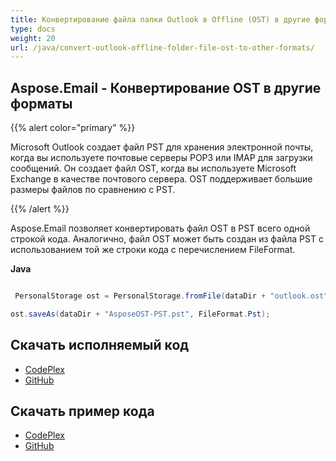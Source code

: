 ```yaml
---
title: Конвертирование файла папки Outlook в Offline (OST) в другие форматы
type: docs
weight: 20
url: /java/convert-outlook-offline-folder-file-ost-to-other-formats/
---
```


## **Aspose.Email - Конвертирование OST в другие форматы**
{{% alert color="primary" %}} 

Microsoft Outlook создает файл PST для хранения электронной почты, когда вы используете почтовые серверы POP3 или IMAP для загрузки сообщений. Он создает файл OST, когда вы используете Microsoft Exchange в качестве почтового сервера. OST поддерживает большие размеры файлов по сравнению с PST.

{{% /alert %}} 

Aspose.Email позволяет конвертировать файл OST в PST всего одной строкой кода. Аналогично, файл OST может быть создан из файла PST с использованием той же строки кода с перечислением FileFormat.

**Java**

```java

 PersonalStorage ost = PersonalStorage.fromFile(dataDir + "outlook.ost");

ost.saveAs(dataDir + "AsposeOST-PST.pst", FileFormat.Pst);

```
## **Скачать исполняемый код**
- [CodePlex](https://archive.codeplex.com/?p=asposeemailjavaapachepoi)
- [GitHub](https://github.com/aspose-email/Aspose.Email-for-Java/releases/tag/Aspose.Email_Java_for_Apache_POI-v1.0.0)
## **Скачать пример кода**
- [CodePlex](https://archive.codeplex.com/?p=asposeemailjavaapachepoi#src/main/java/com/aspose/email/examples/asposefeatures/conversion/osttopst/AsposeOSTtoPST.java)
- [GitHub](https://github.com/aspose-email/Aspose.Email-for-Java/blob/master/Plugins/Aspose_Email_for_Apache_POI/src/main/java/com/aspose/email/examples/asposefeatures/conversion/osttopst/AsposeOSTtoPST.java)